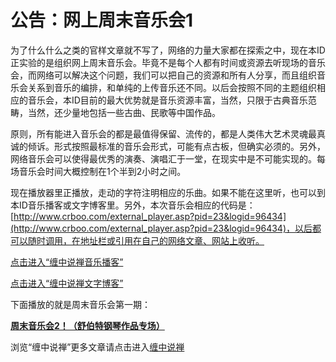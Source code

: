 公告：网上周末音乐会1
====



为了什么什么之类的官样文章就不写了，网络的力量大家都在探索之中，现在本ID正实验的是组织网上周末音乐会。毕竟不是每个人都有时间或资源去听现场的音乐会，而网络可以解决这个问题，我们可以把自己的资源和所有人分享，而且组织音乐会关系到音乐的编排，和单纯的上传音乐还不同。以后会按照不同的主题组织相应的音乐会，本ID目前的最大优势就是音乐资源丰富，当然，只限于古典音乐范畴，当然，还少量地包括一些古曲、民歌等中国作品。

原则，所有能进入音乐会的都是最值得保留、流传的，都是人类伟大艺术灵魂最真诚的倾诉。形式按照最标准的音乐会形式，可能有点古板，但确实必须的。另外，网络音乐会可以使得最优秀的演奏、演唱汇于一堂，在现实中是不可能实现的。每场音乐会时间大概控制在1个半到2小时之间。

现在播放器里正播放，走动的字符注明相应的乐曲。如果不能在这里听，也可以到本ID音乐播客或文字博客里。另外，本次音乐会相应的代码是：[http://www.crboo.com/external_player.asp?pid=23&logid=96434](http://www.crboo.com/external_player.asp?pid=23&logid=96434)，以后都可以随时调用，在地址栏或引用在自己的网络文章、网站上收听。




[点击进入“缠中说禅音乐播客”](http://www.crboo.com/podcast.asp?domain=chzhshch)

[点击进入“缠中说禅文字博客”](http://blog.sina.com.cn/m/chzhshch)

下面播放的就是周末音乐会第一期：

[**周末音乐会2！（舒伯特钢琴作品专场）**](http://blog.sina.com.cn/u/486e105c0100059r)

浏览“缠中说禅”更多文章请点击进入[缠中说禅](http://blog.sina.com.cn/m/chzhshch)
